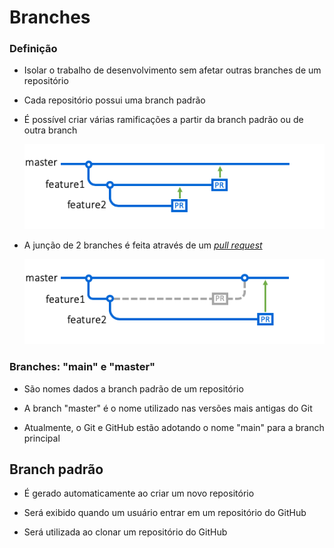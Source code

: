 # Branches

### Definição

* Isolar o trabalho de desenvolvimento sem afetar outras branches de um repositório

* Cada repositório possui uma branch padrão

* É possível criar várias ramificações a partir da branch padrão ou de outra branch

  ![](./assets/pr-retargeting-diagram1.png)

* A junção de 2 branches é feita através de um [*pull request*](https://docs.github.com/pt/github/collaborating-with-pull-requests/proposing-changes-to-your-work-with-pull-requests/about-pull-requests)

  ![](./assets/pr-retargeting-diagram2.png)

### Branches: "main" e "master"

* São nomes dados a branch padrão de um repositório

* A branch "master" é o nome utilizado nas versões mais antigas do Git

* Atualmente, o Git e GitHub estão adotando o nome "main" para a branch principal

## Branch padrão

* É gerado automaticamente ao criar um novo repositório

* Será exibido quando um usuário entrar em um repositório do GitHub

* Será utilizada ao clonar um repositório do GitHub